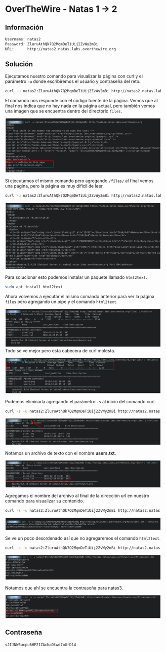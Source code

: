 # OverTheWire - Natas 1 -> 2


## Información

```
Username: natas2
Password: ZluruAthQk7Q2MqmDeTiUij2ZvWy2mBi
URL:      http://natas2.natas.labs.overthewire.org
```


## Solución

Ejecutamos nuestro comando para visualizar la página con curl y el parámetro `-u` donde escribiremos el usuario y contraseña del reto.

```bash
curl -u natas2:ZluruAthQk7Q2MqmDeTiUij2ZvWy2mBi http://natas2.natas.labs.overthewire.org
```

El comando nos responde con el código fuente de la página. Vemos que al final nos indica que no hay nada en la página actual, pero también vemos una imagen que se encuentra dentro del directorio `files`.

![](./imagenes/natas1-2.png)

Si ejecutamos el mismo comando pero agregando `/files/` al final vemos una página, pero la página es muy dificil de leer.

```bash
curl -u natas2:ZluruAthQk7Q2MqmDeTiUij2ZvWy2mBi http://natas2.natas.labs.overthewire.org/files/
```

![](./imagenes/natas1->2-2.png)

Para solucionar esto podemos instalar un paquete llamado `html2text`.

```bash
sudo apt install html2text
```

Ahora volvemos a ejecutar el mismo comando anterior para ver la página `files` pero agregando un pipe y el comando `html2text`.

![](./imagenes/natas1->2-3.png)
Todo se ve mejor pero esta cabecera de curl molesta.

![](./imagenes/natas1->2-4.png)

Podemos eliminarla agregando el parámetro `-s` al inicio del comando curl.

```bash
curl -s -u natas2:ZluruAthQk7Q2MqmDeTiUij2ZvWy2mBi http://natas2.natas.labs.overthewire.org/files/ | html2text
```

![](./imagenes/natas1->2-5.png)

Notamos un archivo de texto con el nombre **users.txt**.

![](./imagenes/natas1->2-6.png)

Agregamos el nombre del archivo al final de la dirección url en nuestro comando para visualizar su contenido.

```bash
curl -s -u natas2:ZluruAthQk7Q2MqmDeTiUij2ZvWy2mBi http://natas2.natas.labs.overthewire.org/files/users.txt | html2text
```

![](./imagenes/natas1->2-7.png)

Se ve un poco desordenado así que no agregaremos el comando `html2text`.

```bash
curl -s -u natas2:ZluruAthQk7Q2MqmDeTiUij2ZvWy2mBi http://natas2.natas.labs.overthewire.org/files/users.txt
```

![](./imagenes/natas1->2-8.png)

Notamos que ahí se encuentra la contraseña para natas3.

![](./imagenes/natas1->2-9.png)


## Contraseña

`sJIJNW6ucpu6HPZ1ZAchaDtwd7oGrD14`